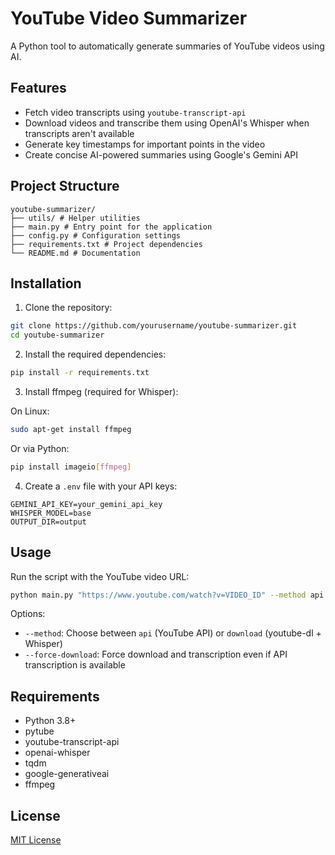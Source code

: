 # YouTube Video Summarizer

A Python tool to automatically generate summaries of YouTube videos using AI.

## Features

- Fetch video transcripts using `youtube-transcript-api`
- Download videos and transcribe them using OpenAI's Whisper when transcripts aren't available
- Generate key timestamps for important points in the video
- Create concise AI-powered summaries using Google's Gemini API

## Project Structure

```
youtube-summarizer/ 
├── utils/ # Helper utilities 
├── main.py # Entry point for the application 
├── config.py # Configuration settings 
├── requirements.txt # Project dependencies 
└── README.md # Documentation
```

## Installation

1. Clone the repository:
```bash
git clone https://github.com/yourusername/youtube-summarizer.git
cd youtube-summarizer
```

2. Install the required dependencies:
```bash
pip install -r requirements.txt
```

3. Install ffmpeg (required for Whisper):

On Linux:
```bash
sudo apt-get install ffmpeg
```

Or via Python:
```bash
pip install imageio[ffmpeg]
```

4. Create a `.env` file with your API keys:
```
GEMINI_API_KEY=your_gemini_api_key
WHISPER_MODEL=base
OUTPUT_DIR=output
```

## Usage

Run the script with the YouTube video URL:

```bash
python main.py "https://www.youtube.com/watch?v=VIDEO_ID" --method api
```

Options:
- `--method`: Choose between `api` (YouTube API) or `download` (youtube-dl + Whisper)
- `--force-download`: Force download and transcription even if API transcription is available

## Requirements

- Python 3.8+
- pytube
- youtube-transcript-api
- openai-whisper
- tqdm
- google-generativeai
- ffmpeg

## License

[MIT License](LICENSE)
